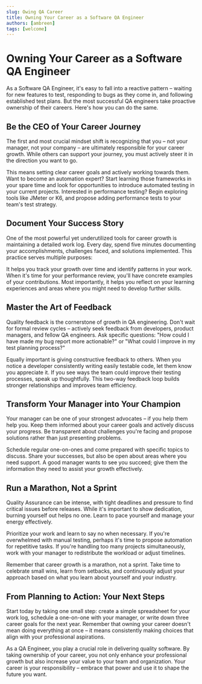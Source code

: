 ```yaml
---
slug: Owing QA Career
title: Owning Your Career as a Software QA Engineer
authors: [ambreen]
tags: [welcome]
---
```


# Owning Your Career as a Software QA Engineer

As a Software QA Engineer, it's easy to fall into a reactive pattern – waiting for new features to test, responding to bugs as they come in, and following established test plans. But the most successful QA engineers take proactive ownership of their careers. Here's how you can do the same.

## Be the CEO of Your Career Journey
The first and most crucial mindset shift is recognizing that you – not your manager, not your company – are ultimately responsible for your career growth. While others can support your journey, you must actively steer it in the direction you want to go.

This means setting clear career goals and actively working towards them. Want to become an automation expert? Start learning those frameworks in your spare time and look for opportunities to introduce automated testing in your current projects. Interested in performance testing? Begin exploring tools like JMeter or K6, and propose adding performance tests to your team's test strategy.

## Document Your Success Story
One of the most powerful yet underutilized tools for career growth is maintaining a detailed work log. Every day, spend five minutes documenting your accomplishments, challenges faced, and solutions implemented. This practice serves multiple purposes:

It helps you track your growth over time and identify patterns in your work. When it's time for your performance review, you'll have concrete examples of your contributions. Most importantly, it helps you reflect on your learning experiences and areas where you might need to develop further skills.

## Master the Art of Feedback
Quality feedback is the cornerstone of growth in QA engineering. Don't wait for formal review cycles – actively seek feedback from developers, product managers, and fellow QA engineers. Ask specific questions: "How could I have made my bug report more actionable?" or "What could I improve in my test planning process?"

Equally important is giving constructive feedback to others. When you notice a developer consistently writing easily testable code, let them know you appreciate it. If you see ways the team could improve their testing processes, speak up thoughtfully. This two-way feedback loop builds stronger relationships and improves team efficiency.

## Transform Your Manager into Your Champion
Your manager can be one of your strongest advocates – if you help them help you. Keep them informed about your career goals and actively discuss your progress. Be transparent about challenges you're facing and propose solutions rather than just presenting problems.

Schedule regular one-on-ones and come prepared with specific topics to discuss. Share your successes, but also be open about areas where you need support. A good manager wants to see you succeed; give them the information they need to assist your growth effectively.

## Run a Marathon, Not a Sprint
Quality Assurance can be intense, with tight deadlines and pressure to find critical issues before releases. While it's important to show dedication, burning yourself out helps no one. Learn to pace yourself and manage your energy effectively.

Prioritize your work and learn to say no when necessary. If you're overwhelmed with manual testing, perhaps it's time to propose automation for repetitive tasks. If you're handling too many projects simultaneously, work with your manager to redistribute the workload or adjust timelines.

Remember that career growth is a marathon, not a sprint. Take time to celebrate small wins, learn from setbacks, and continuously adjust your approach based on what you learn about yourself and your industry.

## From Planning to Action: Your Next Steps
Start today by taking one small step: create a simple spreadsheet for your work log, schedule a one-on-one with your manager, or write down three career goals for the next year. Remember that owning your career doesn't mean doing everything at once – it means consistently making choices that align with your professional aspirations.

As a QA Engineer, you play a crucial role in delivering quality software. By taking ownership of your career, you not only enhance your professional growth but also increase your value to your team and organization. Your career is your responsibility – embrace that power and use it to shape the future you want.

